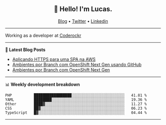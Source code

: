 <h2 align="center">👋 Hello! I'm Lucas.</h2>
<p align="center">
  <a href="https://www.lucassabreu.net.br/">Blog</a> •
  <a href="https://twitter.com/lucassabreu">Twitter</a> •
  <a href="https://www.linkedin.com/in/lucassantosabreu/">Linkedin</a>
</p>

---

Working as a developer at [Coderockr](https://github.com/Coderockr)

---

**📝 Latest Blog Posts**

<!-- BLOG-POST-LIST:START -->
- [Aplicando HTTPS para uma SPA na AWS](http://www.lucassabreu.net.br/post/aplicando-https-para-uma-spa-na-aws/)
- [Ambientes por Branch com OpenShift Next Gen usando GitHub](http://www.lucassabreu.net.br/post/ambientes-por-branch-com-openshift-next-gen-usando-github/)
- [Ambientes por Branch com OpenShift Next Gen](http://www.lucassabreu.net.br/post/ambientes-por-branch-com-openshift-next-gen/)
<!-- BLOG-POST-LIST:END -->

---

📊 **Weekly development breakdown**
<!--START_SECTION:waka-->
```text
PHP          █████████████████░░░░░░░░░░░░░░░░░░░░░░░░   41.81 % 
YAML         ████████░░░░░░░░░░░░░░░░░░░░░░░░░░░░░░░░░   19.36 % 
Other        ████▓░░░░░░░░░░░░░░░░░░░░░░░░░░░░░░░░░░░░   11.27 % 
CSS          ██▓░░░░░░░░░░░░░░░░░░░░░░░░░░░░░░░░░░░░░░   06.23 % 
TypeScript   █▓░░░░░░░░░░░░░░░░░░░░░░░░░░░░░░░░░░░░░░░   04.44 % 
```
<!--END_SECTION:waka-->

---
